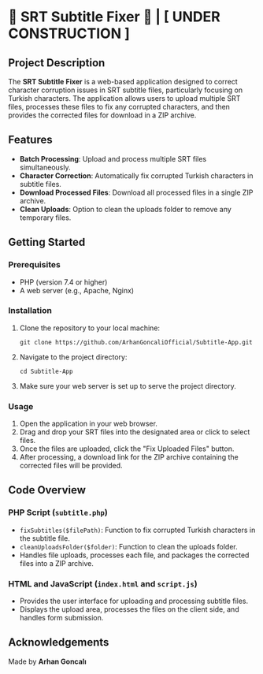 <h1>🚧 SRT Subtitle Fixer 🚧 | [ UNDER CONSTRUCTION ]</h1>

<h2>Project Description</h2>
<p>The <strong>SRT Subtitle Fixer</strong> is a web-based application designed to correct character corruption issues in SRT subtitle files, particularly focusing on Turkish characters. The application allows users to upload multiple SRT files, processes these files to fix any corrupted characters, and then provides the corrected files for download in a ZIP archive.</p>

<h2>Features</h2>
<ul>
<li><strong>Batch Processing</strong>: Upload and process multiple SRT files simultaneously.</li>
<li><strong>Character Correction</strong>: Automatically fix corrupted Turkish characters in subtitle files.</li>
<li><strong>Download Processed Files</strong>: Download all processed files in a single ZIP archive.</li>
<li><strong>Clean Uploads</strong>: Option to clean the uploads folder to remove any temporary files.</li>
</ul>

<h2>Getting Started</h2>

<h3>Prerequisites</h3>
<ul>
<li>PHP (version 7.4 or higher)</li>
<li>A web server (e.g., Apache, Nginx)</li>
</ul>

<h3>Installation</h3>
<ol>
<li>Clone the repository to your local machine:
<pre><code>git clone https://github.com/ArhanGoncaliOfficial/Subtitle-App.git</code></pre>
</li>
<li>Navigate to the project directory:
<pre><code>cd Subtitle-App</code></pre>
</li>
<li>Make sure your web server is set up to serve the project directory.</li>
</ol>

<h3>Usage</h3>
<ol>
<li>Open the application in your web browser.</li>
<li>Drag and drop your SRT files into the designated area or click to select files.</li>
<li>Once the files are uploaded, click the "Fix Uploaded Files" button.</li>
<li>After processing, a download link for the ZIP archive containing the corrected files will be provided.</li>
</ol>

<h2>Code Overview</h2>

<h3>PHP Script (<code>subtitle.php</code>)</h3>
<ul>
<li><code>fixSubtitles($filePath)</code>: Function to fix corrupted Turkish characters in the subtitle file.</li>
<li><code>cleanUploadsFolder($folder)</code>: Function to clean the uploads folder.</li>
<li>Handles file uploads, processes each file, and packages the corrected files into a ZIP archive.</li>
</ul>

<h3>HTML and JavaScript (<code>index.html</code> and <code>script.js</code>)</h3>
<ul>
<li>Provides the user interface for uploading and processing subtitle files.</li>
<li>Displays the upload area, processes the files on the client side, and handles form submission.</li>
</ul>

<h2>Acknowledgements</h2>
<p>Made by <b>Arhan Goncalı</b></p>
